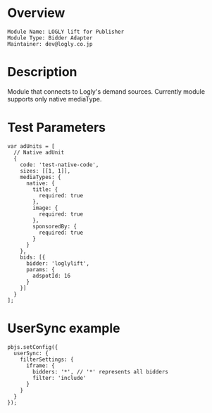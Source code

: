 # Overview
```
Module Name: LOGLY lift for Publisher
Module Type: Bidder Adapter
Maintainer: dev@logly.co.jp
```

# Description
Module that connects to Logly's demand sources.
Currently module supports only native mediaType.

# Test Parameters
```
var adUnits = [
  // Native adUnit
  {
    code: 'test-native-code',
    sizes: [[1, 1]],
    mediaTypes: {
      native: {
        title: {
          required: true
        },
        image: {
          required: true
        },
        sponsoredBy: {
          required: true
        }
      }
    },
    bids: [{
      bidder: 'loglylift',
      params: {
        adspotId: 16
      }
    }]
  }
];
```

# UserSync example

```
pbjs.setConfig({
  userSync: {
    filterSettings: {
      iframe: {
        bidders: '*', // '*' represents all bidders
        filter: 'include'
      }
    }
  }
});
```
